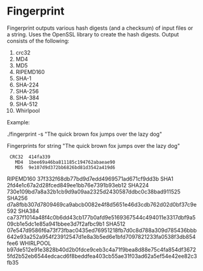 # Fingerprint

Fingerprint outputs various hash digests (and a checksum) of input files or a string. Uses the OpenSSL library to create the
hash digests. Output consists of the following:

01. crc32
02. MD4
03. MD5
04. RIPEMD160
05. SHA-1
06. SHA-224
07. SHA-256
08. SHA-384
09. SHA-512
10. Whirlpool

Example:

./fingerprint -s "The quick brown fox jumps over the lazy dog"

 Fingerprints for string "The quick brown fox jumps over the lazy dog"

     CRC32  414fa339
       MD4  1bee69a46ba811185c194762abaeae90
       MD5  9e107d9d372bb6826bd81d3542a419d6
 RIPEMD160  37f332f68db77bd9d7edd4969571ad671cf9dd3b
      SHA1  2fd4e1c67a2d28fced849ee1bb76e7391b93eb12
    SHA224  730e109bd7a8a32b1cb9d9a09aa2325d2430587ddbc0c38bad911525
    SHA256  d7a8fbb307d7809469ca9abcb0082e4f8d5651e46d3cdb762d02d0bf37c9e592
    SHA384  ca737f1014a48f4c0b6dd43cb177b0afd9e5169367544c494011e3317dbf9a509cb1e5dc1e85a941bbee3d7f2afbc9b1
    SHA512  07e547d9586f6a73f73fbac0435ed76951218fb7d0c8d788a309d785436bbb642e93a252a954f23912547d1e8a3b5ed6e1bfd7097821233fa0538f3db854fee6
 WHIRLPOOL  b97de512e91e3828b40d2b0fdce9ceb3c4a71f9bea8d88e75c4fa854df36725fd2b52eb6544edcacd6f8beddfea403cb55ae31f03ad62a5ef54e42ee82c3fb35
